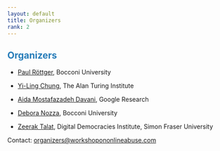 ```yaml
---
layout: default
title: Organizers
rank: 2
---
```


## <span style="color:#267CB9"> Organizers</span>

* [Paul Röttger](https://paulrottger.com/), Bocconi University

* [Yi-Ling Chung](https://yilingchung.github.io/), The Alan Turing Institute

* [Aida Mostafazadeh Davani](https://aidamd.github.io/), Google Research

* [Debora Nozza](https://deboranozza.com/), Bocconi University

* [Zeerak Talat](https://zeeraktalat.github.io/), Digital Democracies Institute, Simon Fraser University


Contact: [organizers@workshopononlineabuse.com](mailto:organizers@workshopononlineabuse.com)
